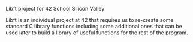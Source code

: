 Libft project for 42 School Silicon Valley


Libft is an individual project at 42 that requires us to re-create some standard C library functions including
some additional ones that can be used later to build a library of useful functions for the rest of the program.
